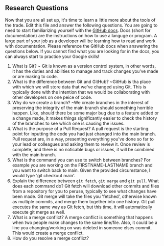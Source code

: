 ## Research Questions 

Now that you are all set up, it's time to learn a little more about the tools of the trade. Edit this file and answer the following questions. You are going to need to start familiarizing yourself with the [GitHub docs](https://docs.github.com/en). Docs (short for documentation) are the instructions on how to use a languge or program. A large part of your job as a developer will be learning how to read and work with documentation. Please reference the GitHub docs when answering the questions below. If you cannot find what you are looking for in the docs, you can always start to practice your Google skills!

1. What is Git?
~ Git is known as a version control system, in other words, it has the duties and abilities to manage and track changes you've made or are making to code.
2. What is the difference between Git and GitHub?
~GitHub is tha place with which we will store data that we've changed using Git. This is typically done with the intention that we would be collaborating with other developers on one peice of code.
3. Why do we create a branch?
~We create branches in the interest of preserving the integrity of the main branch should something horrible happen. Like, should there be some major bug due to a feature added or a change made, it makes things significantly easier to check the history of the branches to see which one is causing the issues.
4. What is the purpose of a Pull Request?
A pull request is the starting point for inputting the code you had just changed into the main branch. Pull request are, in a way, presenting everything you've done so far to your lead or colleagues and asking them to review it. Once review is complete, and there is no noticable bugs or issues, it will be combined with the main branch.
5. What is the command you can use to switch between branches? For example you are working on the FIRSTNAME-LASTNAME branch and you want to switch back to main.
Given the provided circumstance, I would type 'git checkout main'.
6. Explain the difference between `git fetch`, `git merge` and `git pull`. What does each command do?
Git fetch will download other commits and files from a repository for you to peruse, typically to see what changes have been made. Git merge will take the files you 'fetched', otherwise known as multiple commits, and merge them together into one history. Git pull executes the same way as Git fetch, but this time, it will automatically execute git merge as well.
7. What is a merge conflict?
A merge conflict is something that happens when two people make changes to the same line/file. Also, it could be a line you changing/working on was deleted in someone elses commit. This would create a merge conflict.
8. How do you resolve a merge conflict?
